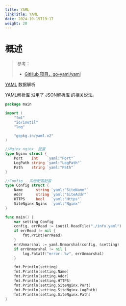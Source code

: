 ```yaml
---
title: YAML
linkTitle: YAML
date: 2024-10-19T19:17
weight: 20
---
```


# 概述

> 参考：
>
> - [GitHub 项目，go-yaml/yaml](https://github.com/go-yaml/yaml)

[YAML](/docs/2.编程/无法分类的语言/YAML.md) 数据解析

YAML解析库 沿用了 JSON解析库 的相关说法。

```go
package main

import (
	"fmt"
	"io/ioutil"
	"log"

	"gopkg.in/yaml.v2"
)

//Nginx nginx  配置
type Nginx struct {
	Port    int    `yaml:"Port"`
	LogPath string `yaml:"LogPath"`
	Path    string `yaml:"Path"`
}

//Config   系统配置配置
type Config struct {
	Name      string `yaml:"SiteName"`
	Addr      string `yaml:"SiteAddr"`
	HTTPS     bool   `yaml:"Https"`
	SiteNginx Nginx  `yaml:"Nginx"`
}

func main() {
	var setting Config
	config, errRead := ioutil.ReadFile("./info.yaml")
	if errRead != nil {
		fmt.Print(errRead)
	}
	errUnmarshal := yaml.Unmarshal(config, &setting)
	if errUnmarshal != nil {
		log.Fatalf("error: %v", errUnmarshal)
	}

	fmt.Println(setting)
	fmt.Println(setting.Name)
	fmt.Println(setting.Addr)
	fmt.Println(setting.HTTPS)
	fmt.Println(setting.SiteNginx.Port)
	fmt.Println(setting.SiteNginx.LogPath)
	fmt.Println(setting.SiteNginx.Path)
}
```
